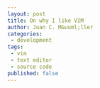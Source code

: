 ```yaml
---
layout: post
title: On why I like VIM
author: Juan C. M&uuml;ller
categories:
 - development
tags:
 - vim
 - text editor
 - source code
published: false
---
```



